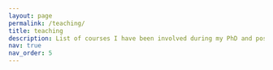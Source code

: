 ```yaml
---
layout: page
permalink: /teaching/
title: teaching
description: List of courses I have been involved during my PhD and postdoc
nav: true
nav_order: 5
---
```

